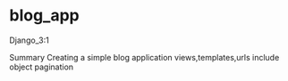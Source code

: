 # blog_app
Django_3:1

Summary
Creating a simple blog application
views,templates,urls include object pagination

